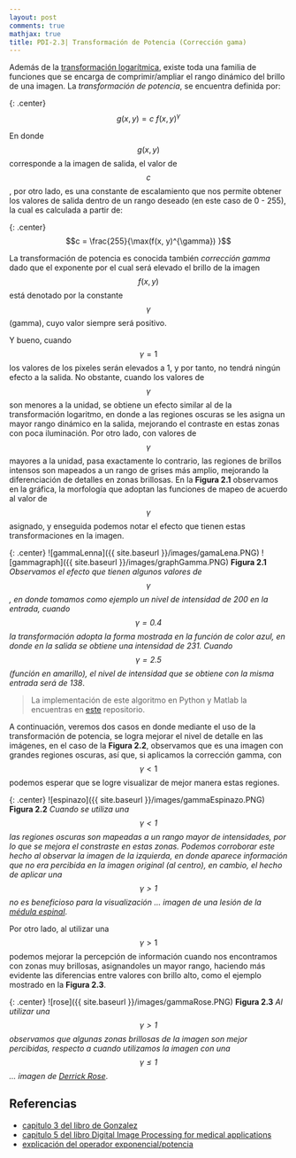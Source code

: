 ```yaml
---
layout: post
comments: true
mathjax: true
title: PDI-2.3| Transformación de Potencia (Corrección gama)
---
```


Además de la [transformación logarítmica](https://bryanmed.github.io/TransformacionLogaritmo/), existe toda una familia de funciones que se encarga de comprimir/ampliar el rango dinámico del brillo de una imagen. La _transformación de potencia_, se encuentra definida por:

{: .center}
$$g(x, y) = c \: f(x, y)^{\gamma}$$

En donde $$g(x, y)$$ corresponde a la imagen de salida, el valor de $$c$$, por otro lado, es una constante de escalamiento que nos permite obtener los valores de salida dentro de un rango deseado (en este caso de 0 - 255), la cual es calculada a partir de:

{: .center}
$$c = \frac{255}{\max(f(x, y)^{\gamma}) }$$

La transformación de potencia es conocida también _corrección gamma_ dado que el exponente por el cual será elevado el brillo de la imagen $$f(x, y)$$ está denotado por la constante $$\gamma$$ (gamma), cuyo valor siempre será positivo.

Y bueno, cuando $$\gamma = 1$$ los valores de los pixeles serán elevados a 1, y por tanto, no tendrá ningún efecto a la salida. No obstante, cuando los valores de $$\gamma$$ son menores a la unidad, se obtiene un efecto similar al de la transformación logaritmo, en donde a las regiones oscuras se les asigna un mayor rango dinámico en la salida, mejorando el contraste en estas zonas con poca iluminación. Por otro lado, con valores de $$\gamma$$ mayores a la unidad, pasa exactamente lo contrario, las regiones de brillos intensos son mapeados a un rango de grises más amplio, mejorando la diferenciación de detalles en zonas brillosas. En la __Figura 2.1__ observamos en la gráfica, la morfología que adoptan las funciones de mapeo de acuerdo al valor de $$\gamma$$ asignado, y enseguida podemos notar el efecto que tienen estas transformaciones en la imagen.   


{: .center}
![gammaLenna]({{ site.baseurl }}/images/gamaLena.PNG)
![gammagraph]({{ site.baseurl }}/images/graphGamma.PNG)
__Figura 2.1__ _Observamos el efecto que tienen algunos valores de $$\gamma$$, en donde tomamos como ejemplo un nivel de intensidad de 200 en la entrada, cuando $$\gamma = 0.4$$ la transformación adopta la forma mostrada en la función de color azul, en donde en la salida se obtiene una intensidad de 231. Cuando $$\gamma = 2.5$$ (función en amarillo), el nivel de intensidad que se obtiene con la misma entrada será de 138_.

> La implementación de este algoritmo en Python y Matlab la encuentras en [este](https://github.com/BryanMed/Procesamiento-de-imagen/tree/master/2.3%20correccion%20gamma) repositorio.

A continuación, veremos dos casos en donde mediante el uso de la transformación de potencia, se logra mejorar el nivel de detalle en las imágenes, en el caso de la __Figura 2.2__, observamos que es una imagen con grandes regiones oscuras, así que, si aplicamos la corrección gamma, con $$\gamma < 1$$ podemos esperar que se logre visualizar de mejor manera estas regiones.

{: .center}
![espinazo]({{ site.baseurl }}/images/gammaEspinazo.PNG)
__Figura 2.2__ _Cuando se utiliza una $$\gamma <1$$ las regiones oscuras son mapeadas a un rango mayor de intensidades, por lo que se mejora el constraste en estas zonas. Podemos corroborar este hecho al observar la imagen de la izquierda, en donde aparece información que no era percibida en la imagen original (al centro), en cambio, el hecho de aplicar una $$\gamma >1$$ no es beneficioso para la visualización ... imagen de una lesión de la [médula espinal](https://radiopaedia.org/cases/ganglioglioma-of-the-cervical-cord)_.


Por otro lado, al utilizar una $$\gamma > 1$$ podemos mejorar la percepción de información cuando nos encontramos con zonas muy brillosas, asignandoles un mayor rango, haciendo más evidente las diferencias entre valores con brillo alto, como el ejemplo mostrado en la __Figura 2.3__.


{: .center}
![rose]({{ site.baseurl }}/images/gammaRose.PNG)
__Figura 2.3__ _Al utilizar una $$\gamma > 1$$ observamos que algunas zonas brillosas de la imagen son mejor percibidas, respecto a cuando utilizamos la imagen con una $$\gamma \leq 1$$ ... imagen de [Derrick Rose](http://drosehoops.com/2018/08/derrick-rose-announces-the-rose-scholars-program/)_.


## Referencias
 
* [capitulo 3 del libro de Gonzalez](https://www.amazon.com/Digital-Image-Processing-Rafael-Gonzalez/dp/0133356728)
* [capitulo 5 del libro Digital Image Processing for medical applications](https://www.cambridge.org/mx/academic/subjects/engineering/biomedical-engineering/digital-image-processing-medical-applications?format=HB&isbn=9780521860857)
* [explicación del operador exponencial/potencia](https://homepages.inf.ed.ac.uk/rbf/HIPR2/pixexp.htm)
